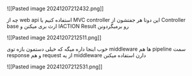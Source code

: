 
![[Pasted image 20241207212432.png]]

چه از web api استفاده کنیم یا MVC controller این دوتا هر جفتشون از Controller base ارث بری میکنن و IACTION Result  رو برمیگردونن 

![[Pasted image 20241207212511.png]]

خوب اینجا داره میگه که خیلی دستمون بازه توی middleware ها 
هم pipeline سمت response و هم request از یه middleware دارن استفاده میکنن

![[Pasted image 20241207212531.png]]